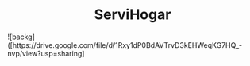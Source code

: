 <h1 align="center"> ServiHogar </h1>
![backg]([https://drive.google.com/file/d/1Rxy1dP0BdAVTrvD3kEHWeqKG7HQ_-nvp/view?usp=sharing]

